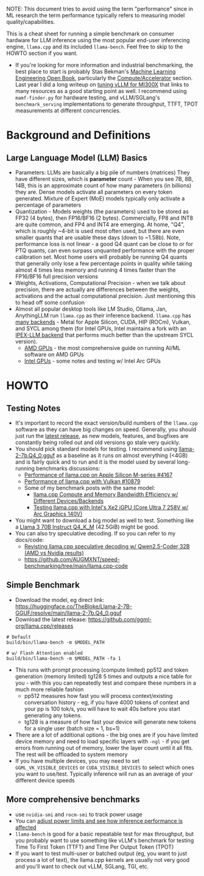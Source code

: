 NOTE: This document tries to avoid using the term "performance" since in ML research the term performance typically refers to measuring model quality/capabilities.

This is a cheat sheet for running a simple benchmark on consumer hardware for LLM inference using the most popular end-user inferencing engine, `llama.cpp` and its included `llama-bench`. Feel free to skip to the HOWTO section if you want.
- If you're looking for more information and industrial benchmarking, the best place to start is probably Stas Bekman's [Machine Learning Engineering Open Book](https://github.com/stas00/ml-engineering/), particularly the [Compute/Accelerator](https://github.com/stas00/ml-engineering/tree/master/compute/accelerator) section. Last year I did a long writeup on [tuning vLLM for MI300X](https://shisa.ai/posts/tuning-vllm-mi300x/) that links to many resources as a good starting point as well. I recommend using `mamf-finder.py` for hardware testing, and vLLM/SGLang's `benchmark_serving` implementations to generate throughput, TTFT, TPOT measurements at different concurrencies.

# Background and Definitions

## Large Language Model (LLM) Basics
- Parameters: LLMs are basically a big pile of numbers (matrices) They have different sizes, which is **parameter** count - When you see 7B, 8B, 14B, this is an approximate count of how many parameters (in billions) they are. Dense models activate all parameters on every token generated. Mixture of Expert (MoE) models typically only activate a percentage of parameters
- Quantization - Models weights (the parameters) used to be stored as FP32 (4 bytes), then FP16/BF16 (2 bytes). Commercially, FP8 and INT8 are quite common, and FP4 and INT4 are emerging. At home, "Q4", which is roughly ~4-bit is used most often used, but there are even smaller quants that are usable these days (down to ~1.58b). Note, performance loss is not linear - a good Q4 quant can be close to or for PTQ quants, can even surpass unquanted performance with the proper calibration set. Most home users will probably be running Q4 quants that generally only lose a few percentage points in quality while taking almost 4 times less memory and running 4 times faster than the FP16/BF16 full precision versions
- Weights, Activations, Computational Precision - when we talk about precision, there are actually are differences between the weights, activations and the actual computational precision. Just mentioning this to head off some confusion
- Almost all popular desktop tools like LM Studio, Ollama, Jan, AnythingLLM run `llama.cpp` as their inference backend. `llama.cpp` has [many backends](https://github.com/ggml-org/llama.cpp?tab=readme-ov-file#supported-backends) - Metal for Apple Silicon, CUDA, HIP (ROCm), Vulkan, and SYCL among them (for Intel GPUs, Intel maintains a fork with an [IPEX-LLM backend](https://github.com/intel/ipex-llm/blob/main/docs/mddocs/Quickstart/llama_cpp_quickstart.md) that performs much better than the upstream SYCL version).
	- [AMD GPUs](https://llm-tracker.info/howto/AMD-GPUs) - the most comprehensive guide on running AI/ML software on AMD GPUs
	- [Intel GPUs](https://llm-tracker.info/howto/Intel-GPUs) - some notes and testing w/ Intel Arc GPUs

# HOWTO
## Testing Notes
- It's important to record the exact version/build numbers of the `llama.cpp` software as they can have big changes on speed. Generally, you should just run the [latest release](https://github.com/ggml-org/llama.cpp/releases), as new models, features, and bugfixes are constantly being rolled out and old versions go stale very quickly.
- You should pick standard models for testing. I recommend using [llama-2-7b.Q4_0.gguf](https://huggingface.co/TheBloke/Llama-2-7B-GGUF#provided-files) as a baseline as it runs on almost everything (<4GB) and is fairly quick and to run and it is the model used by several long-running benchmarks discussions:
	- [Performance of llama.cpp on Apple Silicon M-series #4167](https://github.com/ggml-org/llama.cpp/discussions/4167)
	- [Performance of llama.cpp with Vulkan #10879](https://github.com/ggml-org/llama.cpp/discussions/10879)
	- Some of my benchmark posts with the same model:
		- [llama.cpp Compute and Memory Bandwidth Efficiency w/ Different Devices/Backends](https://www.reddit.com/r/LocalLLaMA/comments/1ghvwsj/llamacpp_compute_and_memory_bandwidth_efficiency/)
		- [Testing llama.cpp with Intel's Xe2 iGPU (Core Ultra 7 258V w/ Arc Graphics 140V) ](https://www.reddit.com/r/LocalLLaMA/comments/1gheslj/testing_llamacpp_with_intels_xe2_igpu_core_ultra/)
- You might want to download a big model as well to test. Something like a [Llama 3 70B Instruct Q4_K_M](https://huggingface.co/bartowski/Meta-Llama-3-70B-Instruct-GGUF#download-a-file-not-the-whole-branch-from-below) (42.5GiB) might be good.
- You can also try speculative decoding. If so you can refer to my docs/code:
	- [Revisting llama.cpp speculative decoding w/ Qwen2.5-Coder 32B (AMD vs Nvidia results)](https://www.reddit.com/r/LocalLLaMA/comments/1hqlug2/revisting_llamacpp_speculative_decoding_w/)
	- https://github.com/AUGMXNT/speed-benchmarking/tree/main/llama.cpp-code

## Simple Benchmark
* Download the model, eg direct link: https://huggingface.co/TheBloke/Llama-2-7B-GGUF/resolve/main/llama-2-7b.Q4_0.gguf
* Download the latest release: https://github.com/ggml-org/llama.cpp/releases
```
# Default
build/bin/llama-bench -m $MODEL_PATH

# w/ Flash Attention enabled
build/bin/llama-bench -m $MODEL_PATH -fa 1
```
- This runs with prompt processing (compute limited) pp512 and token generation (memory limited) tg128 5 times and outputs a nice table for you - with this you can repeatedly test and compare these numbers in a much more reliable fashion
	- pp512 measures how fast you will process context/existing conversation history - eg, if you have 4000 tokens of context and your pp is 100 tok/s, you will have to wait 40s before you start generating any tokens.
	- tg128 is a measure of how fast your device will generate new tokens for a single user (batch size = 1, bs=1)
- There are a lot of additional options - the big ones are if you have limited device memory and need to load specific layers with `-ngl` - if you get errors from running out of memory, lower the layer count until it all fits. The rest will be offloaded to system memory
- If you have multiple devices, you may need to set `GGML_VK_VISIBLE_DEVICES` or `CUDA_VISIBLE_DEVICES` to select which ones you want to use/test. Typically inference will run as an average of your different device speeds

## More comprehensive benchmarks
- use `nvidia-smi` and `rocm-smi` to track power usage
- You can [adjust power limits and see how inference performance is affected](https://www.reddit.com/r/LocalLLaMA/comments/1hg6qrd/relative_performance_in_llamacpp_when_adjusting/)
- `llama-bench` is good for a basic repeatable test for max throughput, but you probably want to use something like vLLM's benchmark for testing Time To First Token (TTFT) and Time Per Output Token (TPOT) 
- If you want to test multi-user or batched output (eg, you want to just process a lot of text), the llama.cpp kernels are usually not very good and you'll want to check out vLLM, SGLang, TGI, etc.